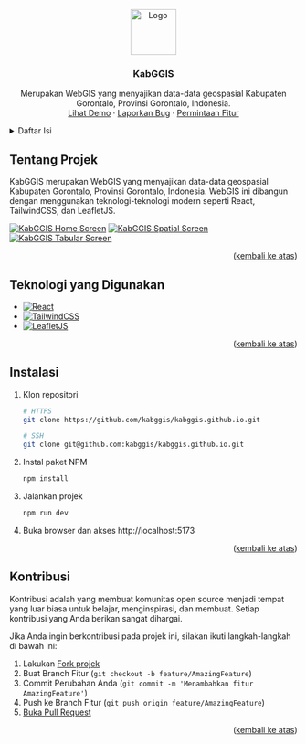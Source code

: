 <a id="readme-top"></a>

<div align="center">
  <a href="https://github.com/kabggis/kabggis.github.io">
    <!-- FIXME: Ganti Logo -->
    <img src="https://avatars.githubusercontent.com/u/164467416" alt="Logo" width="80" height="80">
  </a>

<h3 align="center">KabGGIS</h3>

  <p align="center">
    Merupakan WebGIS yang menyajikan data-data geospasial Kabupaten Gorontalo, Provinsi Gorontalo, Indonesia.
    <br />
    <a href="https://kabggis.github.io">Lihat Demo</a>
    ·
    <a href="https://github.com/kabggis/kabggis.github.io/issues">Laporkan Bug</a>
    ·
    <a href="https://github.com/kabggis/kabggis.github.io/issues">Permintaan Fitur</a>
  </p>
</div>

<details>
  <summary>Daftar Isi</summary>
  <ol>
    <li><a href="#tentang-projek">Tentang Projek</a></li>
    <li><a href="#teknologi-yang-digunakan">Teknologi yang Digunakan</a></li>
    <li><a href="#instalasi">Instalasi</a></li>
    <li><a href="#kontribusi">Kontribusi</a></li>
  </ol>
</details>

## Tentang Projek

KabGGIS merupakan WebGIS yang menyajikan data-data geospasial Kabupaten Gorontalo, Provinsi Gorontalo, Indonesia. WebGIS ini dibangun dengan menggunakan teknologi-teknologi modern seperti React, TailwindCSS, dan LeafletJS.

[![KabGGIS Home Screen][home-screenshot]](https://kabggis.github.io)
[![KabGGIS Spatial Screen][spatial-screenshot]](https://kabggis.github.io)
[![KabGGIS Tabular Screen][tabular-screenshot]](https://kabggis.github.io)

<p align="right">(<a href="#readme-top">kembali ke atas</a>)</p>

## Teknologi yang Digunakan

- [![React][React.js]][React-url]
- [![TailwindCSS][TailwindCSS]][TailwindCSS-url]
- [![LeafletJS][LeafletJS]][LeafletJS-url]

<p align="right">(<a href="#readme-top">kembali ke atas</a>)</p>

## Instalasi

1. Klon repositori

   ```sh
   # HTTPS
   git clone https://github.com/kabggis/kabggis.github.io.git

   # SSH
   git clone git@github.com:kabggis/kabggis.github.io.git
   ```

2. Instal paket NPM

   ```sh
   npm install
   ```

3. Jalankan projek

   ```sh
   npm run dev
   ```

4. Buka browser dan akses http://localhost:5173

<p align="right">(<a href="#readme-top">kembali ke atas</a>)</p>

## Kontribusi

Kontribusi adalah yang membuat komunitas open source menjadi tempat yang luar biasa untuk belajar, menginspirasi, dan membuat. Setiap kontribusi yang Anda berikan sangat dihargai.

Jika Anda ingin berkontribusi pada projek ini, silakan ikuti langkah-langkah di bawah ini:

1. Lakukan [Fork projek](https://github.com/kabggis/kabggis.github.io/fork)
2. Buat Branch Fitur (`git checkout -b feature/AmazingFeature`)
3. Commit Perubahan Anda (`git commit -m 'Menambahkan fitur AmazingFeature'`)
4. Push ke Branch Fitur (`git push origin feature/AmazingFeature`)
5. [Buka Pull Request](https://github.com/kabggis/kabggis.github.io/pulls)

<p align="right">(<a href="#readme-top">kembali ke atas</a>)</p>

[home-screenshot]: public/screenshots/home.png
[spatial-screenshot]: public/screenshots/spatial.png
[tabular-screenshot]: public/screenshots/tabular.png
[React.js]: https://img.shields.io/badge/React-20232A?style=for-the-badge&logo=react&logoColor=61DAFB
[React-url]: https://reactjs.org/
[TailwindCSS]: https://img.shields.io/badge/TailwindCSS-38B2AC?style=for-the-badge&logo=tailwind-css&logoColor=white
[TailwindCSS-url]: https://tailwindcss.com/
[LeafletJS]: https://img.shields.io/badge/Leaflet-199900?style=for-the-badge&logo=leaflet&logoColor=white
[LeafletJS-url]: https://leafletjs.com/
